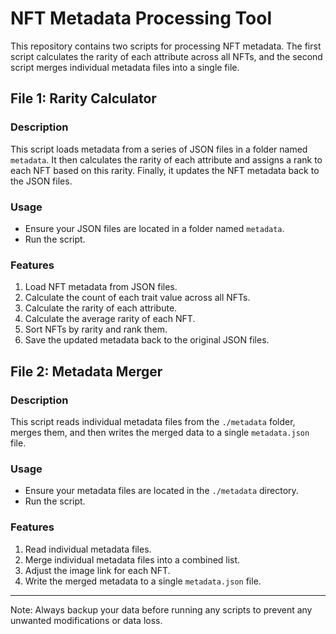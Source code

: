 # NFT Metadata Processing Tool

This repository contains two scripts for processing NFT metadata. The first script calculates the rarity of each attribute across all NFTs, and the second script merges individual metadata files into a single file.

## File 1: Rarity Calculator

### Description

This script loads metadata from a series of JSON files in a folder named `metadata`. It then calculates the rarity of each attribute and assigns a rank to each NFT based on this rarity. Finally, it updates the NFT metadata back to the JSON files.

### Usage

- Ensure your JSON files are located in a folder named `metadata`.
- Run the script.

### Features

1. Load NFT metadata from JSON files.
2. Calculate the count of each trait value across all NFTs.
3. Calculate the rarity of each attribute.
4. Calculate the average rarity of each NFT.
5. Sort NFTs by rarity and rank them.
6. Save the updated metadata back to the original JSON files.

## File 2: Metadata Merger

### Description

This script reads individual metadata files from the `./metadata` folder, merges them, and then writes the merged data to a single `metadata.json` file.

### Usage

- Ensure your metadata files are located in the `./metadata` directory.
- Run the script.

### Features

1. Read individual metadata files.
2. Merge individual metadata files into a combined list.
3. Adjust the image link for each NFT.
4. Write the merged metadata to a single `metadata.json` file.

---

Note: Always backup your data before running any scripts to prevent any unwanted modifications or data loss.


